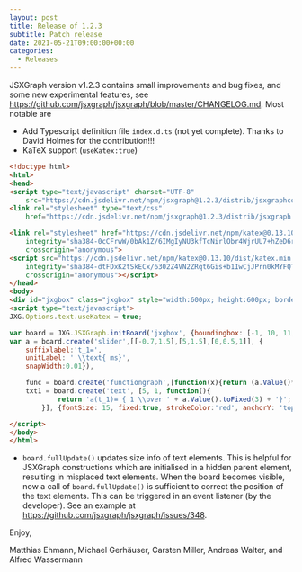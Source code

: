 ```yaml
---
layout: post
title: Release of 1.2.3
subtitle: Patch release
date: 2021-05-21T09:00:00+00:00
categories:
  - Releases
---
```


JSXGraph version v1.2.3 contains small improvements and bug fixes, and some new experimental features, see <https://github.com/jsxgraph/jsxgraph/blob/master/CHANGELOG.md>.
Most notable are

- Add Typescript definition file `index.d.ts` (not yet complete). Thanks to David Holmes for the contribution!!!
- KaTeX support (`useKatex:true`)

```html
<!doctype html>
<html>
<head>
<script type="text/javascript" charset="UTF-8"
    src="https://cdn.jsdelivr.net/npm/jsxgraph@1.2.3/distrib/jsxgraphcore.js"></script>
<link rel="stylesheet" type="text/css" 
    href="https://cdn.jsdelivr.net/npm/jsxgraph@1.2.3/distrib/jsxgraph.css" />

<link rel="stylesheet" href="https://cdn.jsdelivr.net/npm/katex@0.13.10/dist/katex.min.css" 
    integrity="sha384-0cCFrwW/0bAk1Z/6IMgIyNU3kfTcNirlObr4WjrUU7+hZeD6ravdYJ3kPWSeC31M" 
    crossorigin="anonymous">
<script src="https://cdn.jsdelivr.net/npm/katex@0.13.10/dist/katex.min.js" 
    integrity="sha384-dtFDxK2tSkECx/6302Z4VN2ZRqt6Gis+b1IwCjJPrn0kMYFQT9rbtyQWg5NFWAF7" 
    crossorigin="anonymous"></script>
</head>
<body>
<div id="jxgbox" class="jxgbox" style="width:600px; height:600px; border:1px solid black;"></div>
<script type="text/javascript">
JXG.Options.text.useKatex = true;

var board = JXG.JSXGraph.initBoard('jxgbox', {boundingbox: [-1, 10, 11, -2], axis: true});
var a = board.create('slider',[[-0.7,1.5],[5,1.5],[0,0.5,1]], {
    suffixlabel:'t_1=', 
    unitLabel: ' \\text{ ms}', 
    snapWidth:0.01}),

    func = board.create('functiongraph',[function(x){return (a.Value()*x*x)}], {strokeColor: "red"}),
    txt1 = board.create('text', [5, 1, function(){ 
            return 'a(t_1)= { 1 \\over ' + a.Value().toFixed(3) + '}';
        }], {fontSize: 15, fixed:true, strokeColor:'red', anchorY: 'top'});

</script>
</body>
</html>
```

- `board.fullUpdate()` updates size info of text elements. 
This is helpful for JSXGraph constructions which are initialised in a hidden parent element, resulting in misplaced text elements.
When the board becomes visible, now a call of `board.fullUpdate()` is sufficient to correct the position of the text elements. 
This can be triggered in an event listener (by the developer). See an example at <https://github.com/jsxgraph/jsxgraph/issues/348>.

Enjoy, 

Matthias Ehmann, Michael Gerhäuser, Carsten Miller, Andreas Walter, and Alfred Wassermann
